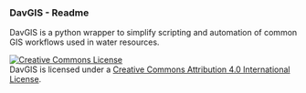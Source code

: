 ### DavGIS - Readme ##

DavGIS is a python wrapper to simplify scripting and automation of common GIS workflows used in water resources.

<a rel="license" href="http://creativecommons.org/licenses/by/4.0/"><img alt="Creative Commons License" style="border-width:0" src="https://i.creativecommons.org/l/by/4.0/88x31.png" /></a><br /><span xmlns:dct="http://purl.org/dc/terms/" href="http://purl.org/dc/dcmitype/InteractiveResource" property="dct:title" rel="dct:type">DavGIS</span> is licensed under a <a rel="license" href="http://creativecommons.org/licenses/by/4.0/">Creative Commons Attribution 4.0 International License</a>. 
